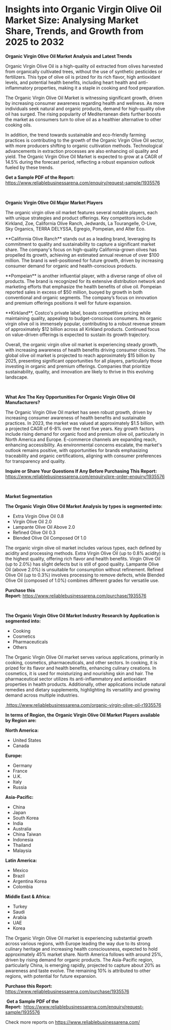 <p><h1>Insights into Organic Virgin Olive Oil Market Size: Analysing Market Share, Trends, and Growth from 2025 to 2032</h1></p><p><strong>Organic Virgin Olive Oil Market Analysis and Latest Trends</strong></p>
<p><p>Organic Virgin Olive Oil is a high-quality oil extracted from olives harvested from organically cultivated trees, without the use of synthetic pesticides or fertilizers. This type of olive oil is prized for its rich flavor, high antioxidant levels, and potential health benefits, including heart health and anti-inflammatory properties, making it a staple in cooking and food preparation.</p><p>The Organic Virgin Olive Oil Market is witnessing significant growth, driven by increasing consumer awareness regarding health and wellness. As more individuals seek natural and organic products, demand for high-quality olive oil has surged. The rising popularity of Mediterranean diets further boosts the market as consumers turn to olive oil as a healthier alternative to other cooking oils. </p><p>In addition, the trend towards sustainable and eco-friendly farming practices is contributing to the growth of the Organic Virgin Olive Oil sector, with more producers shifting to organic cultivation methods. Technological advancements in extraction processes are also enhancing oil quality and yield. The Organic Virgin Olive Oil Market is expected to grow at a CAGR of 14.5% during the forecast period, reflecting a robust expansion outlook fueled by these trends.</p></p>
<p><strong>Get a Sample PDF of the Report:&nbsp;</strong> <a href="https://www.reliablebusinessarena.com/enquiry/request-sample/1935576?utm_campaign=2225&utm_medium=2&utm_source=Github&utm_content=ia&utm_term=14022025&utm_id=organic-virgin-olive-oil">https://www.reliablebusinessarena.com/enquiry/request-sample/1935576</a></p>
<p>&nbsp;</p>
<p><strong>Organic Virgin Olive Oil Major Market Players</strong></p>
<p><p>The organic virgin olive oil market features several notable players, each with unique strategies and product offerings. Key competitors include Kirkland, Zoe, California Olive Ranch, Jedwards, La Tourangelle, O-Live, Sky Organics, TERRA DELYSSA, Egregio, Pompeian, and Alter Eco.</p><p>**California Olive Ranch** stands out as a leading brand, leveraging its commitment to quality and sustainability to capture a significant market share. The company's focus on high-quality California-grown olives has propelled its growth, achieving an estimated annual revenue of over $100 million. The brand is well-positioned for future growth, driven by increasing consumer demand for organic and health-conscious products.</p><p>**Pompeian** is another influential player, with a diverse range of olive oil products. The brand is recognized for its extensive distribution network and marketing efforts that emphasize the health benefits of olive oil. Pompeian reported sales in excess of $50 million, buoyed by growth in both conventional and organic segments. The company’s focus on innovation and premium offerings positions it well for future expansion.</p><p>**Kirkland**, Costco's private label, boasts competitive pricing while maintaining quality, appealing to budget-conscious consumers. Its organic virgin olive oil is immensely popular, contributing to a robust revenue stream of approximately $12 billion across all Kirkland products. Continued focus on value-driven offerings is expected to sustain its growth trajectory.</p><p>Overall, the organic virgin olive oil market is experiencing steady growth, with increasing awareness of health benefits driving consumer choices. The global olive oil market is projected to reach approximately $15 billion by 2025, presenting significant opportunities for all players, particularly those investing in organic and premium offerings. Companies that prioritize sustainability, quality, and innovation are likely to thrive in this evolving landscape.</p></p>
<p>&nbsp;</p>
<p><strong>What Are The Key Opportunities For Organic Virgin Olive Oil Manufacturers?</strong></p>
<p><p>The Organic Virgin Olive Oil market has seen robust growth, driven by increasing consumer awareness of health benefits and sustainable practices. In 2023, the market was valued at approximately $1.5 billion, with a projected CAGR of 6-8% over the next five years. Key growth factors include rising demand for organic food and premium olive oil, particularly in North America and Europe. E-commerce channels are expanding reach, enhancing accessibility. As environmental concerns escalate, the market's outlook remains positive, with opportunities for brands emphasizing traceability and organic certifications, aligning with consumer preferences for transparency and quality.</p></p>
<p><strong>Inquire or Share Your Questions If Any Before Purchasing This Report:</strong> <a href="https://www.reliablebusinessarena.com/enquiry/pre-order-enquiry/1935576?utm_campaign=2225&utm_medium=2&utm_source=Github&utm_content=ia&utm_term=14022025&utm_id=organic-virgin-olive-oil">https://www.reliablebusinessarena.com/enquiry/pre-order-enquiry/1935576</a></p>
<p>&nbsp;</p>
<p><strong>Market Segmentation</strong></p>
<p><strong>The Organic Virgin Olive Oil Market Analysis by types is segmented into:</strong></p>
<p><ul><li>Extra Virgin Olive Oil 0.8</li><li>Virgin Olive Oil 2.0</li><li>Lampante Olive Oil Above 2.0</li><li>Refined Olive Oil 0.3</li><li>Blended Olive Oil Composed Of 1.0</li></ul></p>
<p><p>The organic virgin olive oil market includes various types, each defined by acidity and processing methods. Extra Virgin Olive Oil (up to 0.8% acidity) is the highest quality, offering rich flavor and health benefits. Virgin Olive Oil (up to 2.0%) has slight defects but is still of good quality. Lampante Olive Oil (above 2.0%) is unsuitable for consumption without refinement. Refined Olive Oil (up to 0.3%) involves processing to remove defects, while Blended Olive Oil (composed of 1.0%) combines different grades for versatile use.</p></p>
<p><strong>Purchase this Report:&nbsp;</strong><a href="https://www.reliablebusinessarena.com/purchase/1935576?utm_campaign=2225&utm_medium=2&utm_source=Github&utm_content=ia&utm_term=14022025&utm_id=organic-virgin-olive-oil">https://www.reliablebusinessarena.com/purchase/1935576</a></p>
<p>&nbsp;</p>
<p><strong>The Organic Virgin Olive Oil Market Industry Research by Application is segmented into:</strong></p>
<p><ul><li>Cooking</li><li>Cosmetics</li><li>Pharmaceuticals</li><li>Others</li></ul></p>
<p><p>The Organic Virgin Olive Oil market serves various applications, primarily in cooking, cosmetics, pharmaceuticals, and other sectors. In cooking, it is prized for its flavor and health benefits, enhancing culinary creations. In cosmetics, it is used for moisturizing and nourishing skin and hair. The pharmaceutical sector utilizes its anti-inflammatory and antioxidant properties in health products. Additionally, other applications include natural remedies and dietary supplements, highlighting its versatility and growing demand across multiple industries.</p></p>
<p><a href="https://www.reliablebusinessarena.com/organic-virgin-olive-oil-r1935576?utm_campaign=2225&utm_medium=2&utm_source=Github&utm_content=ia&utm_term=14022025&utm_id=organic-virgin-olive-oil">&nbsp;https://www.reliablebusinessarena.com/organic-virgin-olive-oil-r1935576</a></p>
<p><strong>In terms of Region, the Organic Virgin Olive Oil Market Players available by Region are:</strong></p>
<p>
    <p> <strong> North America: </strong>
        <ul>
            <li>United States</li>
            <li>Canada</li>
        </ul>
        </p> 
    <p> <strong> Europe: </strong>
        <ul>
            <li>Germany</li>
            <li>France</li>
            <li>U.K.</li>
            <li>Italy</li>
            <li>Russia</li>
        </ul>
        </p> 
    <p> <strong> Asia-Pacific: </strong>
        <ul>
            <li>China</li>
            <li>Japan</li>
            <li>South Korea</li>
            <li>India</li>
            <li>Australia</li>
            <li>China Taiwan</li>
            <li>Indonesia</li>
            <li>Thailand</li>
            <li>Malaysia</li>
        </ul>
        </p> 
    <p> <strong> Latin America: </strong>
        <ul>
            <li>Mexico</li>
            <li>Brazil</li>
            <li>Argentina Korea</li>
            <li>Colombia</li>
        </ul>
        </p> 
    <p> <strong> Middle East & Africa: </strong>
        <ul>
            <li>Turkey</li>
            <li>Saudi</li>
            <li>Arabia</li>
            <li>UAE</li>
            <li>Korea</li>
        </ul>
    </p>
    </p>
<p><p>The Organic Virgin Olive Oil market is experiencing substantial growth across various regions, with Europe leading the way due to its strong culinary heritage and increasing health consciousness, expected to hold approximately 45% market share. North America follows with around 25%, driven by rising demand for organic products. The Asia-Pacific region, particularly China, is emerging rapidly, projected to capture about 20% as awareness and taste evolve. The remaining 10% is attributed to other regions, with potential for future expansion.</p></p>
<p><strong>Purchase this Report: </strong><a href="https://www.reliablebusinessarena.com/purchase/1935576?utm_campaign=2225&utm_medium=2&utm_source=Github&utm_content=ia&utm_term=14022025&utm_id=organic-virgin-olive-oil">https://www.reliablebusinessarena.com/purchase/1935576</a></p>
<p>&nbsp;<strong>Get a Sample PDF of the Report:&nbsp;&nbsp;</strong><a href="https://www.reliablebusinessarena.com/enquiry/request-sample/1935576?utm_campaign=2225&utm_medium=2&utm_source=Github&utm_content=ia&utm_term=14022025&utm_id=organic-virgin-olive-oil">https://www.reliablebusinessarena.com/enquiry/request-sample/1935576</a></p>
<p><strong></strong></p>
<p>Check more reports on <a href="https://www.reliablebusinessarena.com/?utm_campaign=2225&utm_medium=2&utm_source=Github&utm_content=ia&utm_term=14022025&utm_id=organic-virgin-olive-oil">https://www.reliablebusinessarena.com/</a></p>
